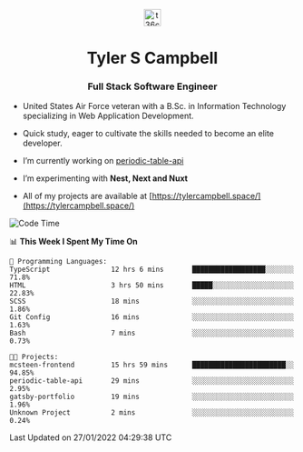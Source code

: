 <p align="center">
<a href="https://www.linkedin.com/in/t36campbell" target="blank"><img align="center" src="https://ik.imagekit.io/t36campbell/Portfolio/linkedin.png.original_m8bbGgPh6.png" alt="t36campbell" height="30" width="30" /></a>
</p>
<h1 align="center">Tyler S Campbell</h1>
<h3 align="center">Full Stack Software Engineer</h3>

* United States Air Force veteran with a B.Sc. in Information Technology specializing in Web Application Development. 

* Quick study, eager to cultivate the skills needed to become an elite developer.

* I’m currently working on [periodic-table-api](https://github.com/t36campbell/periodic-table-api)

* I’m experimenting with **Nest, Next and Nuxt**

* All of my projects are available at [https://tylercampbell.space/](https://tylercampbell.space/)

<!--START_SECTION:waka-->
![Code Time](http://img.shields.io/badge/Code%20Time-1%2C366%20hrs%2023%20mins-blue)

📊 **This Week I Spent My Time On** 

```text
💬 Programming Languages: 
TypeScript               12 hrs 6 mins       ██████████████████░░░░░░░   71.8% 
HTML                     3 hrs 50 mins       █████░░░░░░░░░░░░░░░░░░░░   22.83% 
SCSS                     18 mins             ░░░░░░░░░░░░░░░░░░░░░░░░░   1.86% 
Git Config               16 mins             ░░░░░░░░░░░░░░░░░░░░░░░░░   1.63% 
Bash                     7 mins              ░░░░░░░░░░░░░░░░░░░░░░░░░   0.73%

🐱‍💻 Projects: 
mcsteen-frontend         15 hrs 59 mins      ███████████████████████░░   94.85% 
periodic-table-api       29 mins             ░░░░░░░░░░░░░░░░░░░░░░░░░   2.95% 
gatsby-portfolio         19 mins             ░░░░░░░░░░░░░░░░░░░░░░░░░   1.96% 
Unknown Project          2 mins              ░░░░░░░░░░░░░░░░░░░░░░░░░   0.24%

```


 Last Updated on 27/01/2022 04:29:38 UTC
<!--END_SECTION:waka-->

